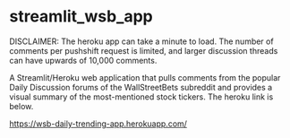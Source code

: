 # streamlit_wsb_app

DISCLAIMER: The heroku app can take a minute to load. The number of comments per pushshift request is limited, and larger discussion threads can have upwards of 10,000 comments.

A Streamlit/Heroku web application that pulls comments from the popular Daily Discussion forums of the WallStreetBets subreddit and provides a visual summary of the most-mentioned stock tickers. The heroku link is below.

https://wsb-daily-trending-app.herokuapp.com/
